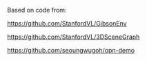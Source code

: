 Based on code from:

https://github.com/StanfordVL/GibsonEnv

https://github.com/StanfordVL/3DSceneGraph

https://github.com/seoungwugoh/opn-demo
